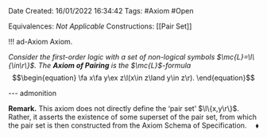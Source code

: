 <br />
<br />

Date Created: 16/01/2022 16:34:42
Tags: #Axiom #Open

Equivalences: _Not Applicable_
Constructions: [[Pair Set]]

!!! ad-Axiom Axiom.

_Consider the first-order logic with a set of non-logical symbols $\mc{L}=\l\{\in\r\}$. The **Axiom of Pairing** is the $\mc{L}$-formula_
$$\begin{equation}
    \fa x\fa y\ex z\l(x\in z\land y\in z\r).
\end{equation}$$

--- admonition

**Remark.** This axiom does not directly define the $\textrm{`}$pair set$\textrm{'}$ $\l\{x,y\r\}$. Rather, it asserts the existence of some superset of the pair set, from which the pair set is then constructed from the Axiom Schema of Specification.<span style="float:right;">$\blacklozenge$</span>

